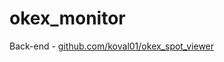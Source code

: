 # okex_monitor

Back-end - <a href="https://github.com/koval01/okex_spot_viewer">github.com/koval01/okex_spot_viewer</a>
